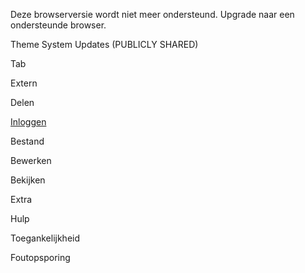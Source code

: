 
Deze browserversie wordt niet meer ondersteund. Upgrade naar een ondersteunde browser.

Theme System Updates (PUBLICLY SHARED)

Tab

Extern

Delen

[Inloggen](https://accounts.google.com/ServiceLogin?service=wise&passive=1209600&osid=1&continue=https://docs.google.com/document/d/1kzIOQN4QYfVsc5lMZgy_A-FWGXBAJBMySGqZqsJytcE/edit&followup=https://docs.google.com/document/d/1kzIOQN4QYfVsc5lMZgy_A-FWGXBAJBMySGqZqsJytcE/edit&ltmpl=docs&ec=GAZAGQ)

Bestand

Bewerken

Bekijken

Extra

Hulp

Toegankelijkheid

Foutopsporing
